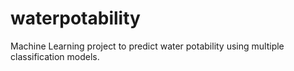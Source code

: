 # waterpotability
Machine Learning project to predict water potability using multiple classification models.
